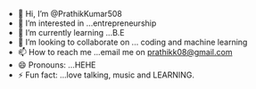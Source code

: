 - 👋 Hi, I’m @PrathikKumar508
- 👀 I’m interested in ...entrepreneurship
- 🌱 I’m currently learning ...B.E
- 💞️ I’m looking to collaborate on ... coding and machine learning
- 📫 How to reach me ...email me on prathikk08@gmail.com
- 😄 Pronouns: ...HEHE
- ⚡ Fun fact: ...love talking, music and LEARNING.

<!---
PrathikKumar508/PrathikKumar508 is a ✨ special ✨ repository because its `README.md` (this file) appears on your GitHub profile.
You can click the Preview link to take a look at your changes.
--->
